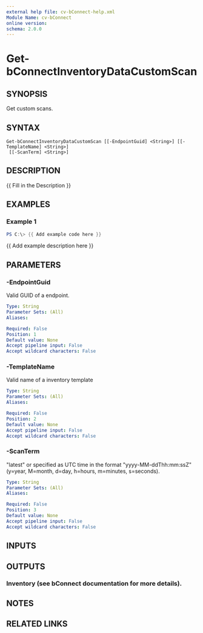 ```yaml
---
external help file: cv-bConnect-help.xml
Module Name: cv-bConnect
online version:
schema: 2.0.0
---
```


# Get-bConnectInventoryDataCustomScan

## SYNOPSIS
Get custom scans.

## SYNTAX

```
Get-bConnectInventoryDataCustomScan [[-EndpointGuid] <String>] [[-TemplateName] <String>]
 [[-ScanTerm] <String>]
```

## DESCRIPTION
{{ Fill in the Description }}

## EXAMPLES

### Example 1
```powershell
PS C:\> {{ Add example code here }}
```

{{ Add example description here }}

## PARAMETERS

### -EndpointGuid
Valid GUID of a endpoint.

```yaml
Type: String
Parameter Sets: (All)
Aliases:

Required: False
Position: 1
Default value: None
Accept pipeline input: False
Accept wildcard characters: False
```

### -TemplateName
Valid name of a inventory template

```yaml
Type: String
Parameter Sets: (All)
Aliases:

Required: False
Position: 2
Default value: None
Accept pipeline input: False
Accept wildcard characters: False
```

### -ScanTerm
"latest" or specified as UTC time in the format "yyyy-MM-ddThh:mm:ssZ" (y=year, M=month, d=day, h=hours, m=minutes, s=seconds).

```yaml
Type: String
Parameter Sets: (All)
Aliases:

Required: False
Position: 3
Default value: None
Accept pipeline input: False
Accept wildcard characters: False
```

## INPUTS

## OUTPUTS

### Inventory (see bConnect documentation for more details).
## NOTES

## RELATED LINKS
